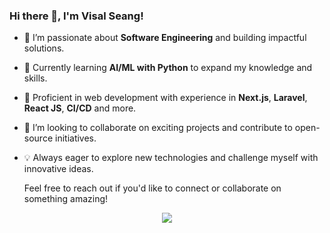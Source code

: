 ### Hi there 👋, I'm Visal Seang!
- 👀 I’m passionate about **Software Engineering** and building impactful solutions.
- 🌱 Currently learning **AI/ML with Python** to expand my knowledge and skills.
- 💼 Proficient in web development with experience in **Next.js**, **Laravel**, **React JS**, **CI/CD** and more.
- 🤝 I’m looking to collaborate on exciting projects and contribute to open-source initiatives.
- 💡 Always eager to explore new technologies and challenge myself with innovative ideas.

  Feel free to reach out if you'd like to connect or collaborate on something amazing!
  
<div style="display: flex;flex-wrap: nowrap;justify-content: center;align-items: center;">
  <img src="https://skillicons.dev/icons?i=react,nextjs,docker,aws,postgres,bootstrap,php,laravel,cs,ts,js,tailwind,git&perline=14" />
</div>
